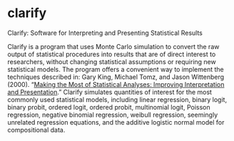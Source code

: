 # clarify

Clarify: Software for Interpreting and Presenting Statistical Results

Clarify is a program that uses Monte Carlo simulation to convert the raw output of statistical procedures into results that are of direct interest to researchers, without changing statistical assumptions or requiring new statistical models. The program offers a convenient way to implement the techniques described in: Gary King, Michael Tomz, and Jason Wittenberg (2000). “<a href="https://gking.harvard.edu/files/abs/making-abs.shtml">Making the Most of Statistical Analyses: Improving Interpretation and Presentation</a>.” Clarify simulates quantities of interest for the most commonly used statistical models, including linear regression, binary logit, binary probit, ordered logit, ordered probit, multinomial logit, Poisson regression, negative binomial regression, weibull regression, seemingly unrelated regression equations, and the additive logistic normal model for compositional data. 

